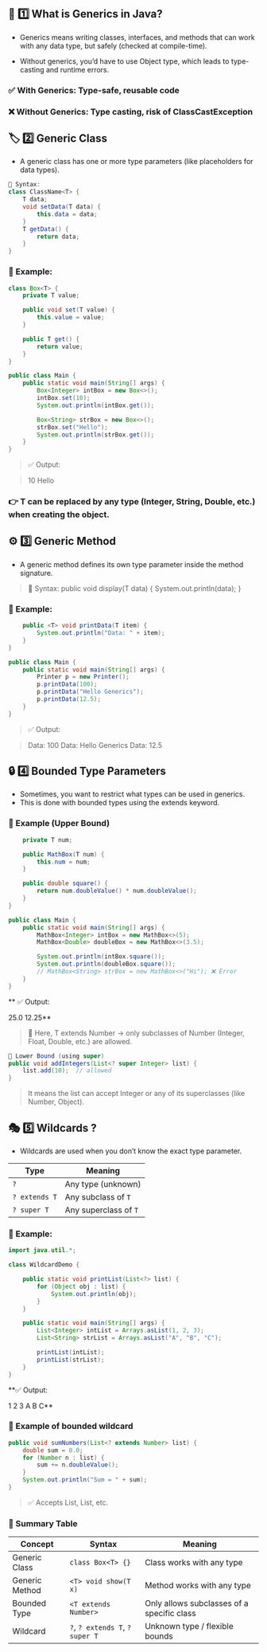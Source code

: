 ## 🧠 1️⃣ What is Generics in Java?

- Generics means writing classes, interfaces, and methods that can work with any data type, but safely (checked at compile-time).

- Without generics, you’d have to use Object type, which leads to type-casting and runtime errors.

### ✅ With Generics: Type-safe, reusable code
### ❌ Without Generics: Type casting, risk of ClassCastException

## 🏷️ 2️⃣ Generic Class

- A generic class has one or more type parameters (like placeholders for data types).
```java
🔹 Syntax:
class ClassName<T> {
    T data;
    void setData(T data) {
        this.data = data;
    }
    T getData() {
        return data;
    }
}
```
### 🔹 Example:
```java
class Box<T> {
    private T value;

    public void set(T value) {
        this.value = value;
    }

    public T get() {
        return value;
    }
}

public class Main {
    public static void main(String[] args) {
        Box<Integer> intBox = new Box<>();
        intBox.set(10);
        System.out.println(intBox.get());

        Box<String> strBox = new Box<>();
        strBox.set("Hello");
        System.out.println(strBox.get());
    }
}
```

>✅ Output:

>10
>Hello


### 👉 T can be replaced by any type (Integer, String, Double, etc.) when creating the object.

## ⚙️ 3️⃣ Generic Method

- A generic method defines its own type parameter inside the method signature.

>🔹 Syntax:
>public <T> void display(T data) {
>    System.out.println(data);
>}

### 🔹 Example:
```java class Printer {
    public <T> void printData(T item) {
        System.out.println("Data: " + item);
    }
}

public class Main {
    public static void main(String[] args) {
        Printer p = new Printer();
        p.printData(100);
        p.printData("Hello Generics");
        p.printData(12.5);
    }
}
```

>✅ Output:

>Data: 100
>Data: Hello Generics
>Data: 12.5

## 🔒 4️⃣ Bounded Type Parameters

- Sometimes, you want to restrict what types can be used in generics.
- This is done with bounded types using the extends keyword.

### 🔹 Example (Upper Bound)
```java class MathBox<T extends Number> {
    private T num;

    public MathBox(T num) {
        this.num = num;
    }

    public double square() {
        return num.doubleValue() * num.doubleValue();
    }
}

public class Main {
    public static void main(String[] args) {
        MathBox<Integer> intBox = new MathBox<>(5);
        MathBox<Double> doubleBox = new MathBox<>(3.5);

        System.out.println(intBox.square());
        System.out.println(doubleBox.square());
        // MathBox<String> strBox = new MathBox<>("Hi"); ❌ Error
    }
}
```
**
✅ Output:

25.0
12.25**


> 🔸 Here, T extends Number → only subclasses of Number (Integer, Float, Double, etc.) are allowed.
```java
🔹 Lower Bound (using super)
public void addIntegers(List<? super Integer> list) {
    list.add(10);  // allowed
}
```

>It means the list can accept Integer or any of its superclasses (like Number, Object).

## 🎭 5️⃣ Wildcards ?

- Wildcards are used when you don’t know the exact type parameter.

| Type          | Meaning               |
| ------------- | --------------------- |
| `?`           | Any type (unknown)    |
| `? extends T` | Any subclass of `T`   |
| `? super T`   | Any superclass of `T` |

### 🔹 Example:

```java
import java.util.*;

class WildcardDemo {

    public static void printList(List<?> list) {
        for (Object obj : list) {
            System.out.println(obj);
        }
    }

    public static void main(String[] args) {
        List<Integer> intList = Arrays.asList(1, 2, 3);
        List<String> strList = Arrays.asList("A", "B", "C");

        printList(intList);
        printList(strList);
    }
}
```

**✅ Output:

1
2
3
A
B
C**

### 🔹 Example of bounded wildcard
```java
public void sumNumbers(List<? extends Number> list) {
    double sum = 0.0;
    for (Number n : list) {
        sum += n.doubleValue();
    }
    System.out.println("Sum = " + sum);
}
```

> ✅ Accepts List<Integer>, List<Double>, etc.

### 🧩 Summary Table
| Concept        | Syntax                          | Meaning                                    |
| -------------- | ------------------------------- | ------------------------------------------ |
| Generic Class  | `class Box<T> {}`               | Class works with any type                  |
| Generic Method | `<T> void show(T x)`            | Method works with any type                 |
| Bounded Type   | `<T extends Number>`            | Only allows subclasses of a specific class |
| Wildcard       | `?`, `? extends T`, `? super T` | Unknown type / flexible bounds             |
